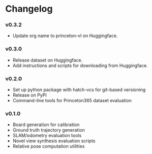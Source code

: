 # Changelog


### v0.3.2
- Update org name to princeton-vl on Huggingface.


### v0.3.0

- Release dataset on Huggingface. 
- Add instructions and scripts for downloading from Huggingface.


### v0.2.0

- Set up python package with hatch-vcs for git-based versioning
- Release on PyPI
- Command-line tools for Princeton365 dataset evaluation


### v0.1.0

- Board generation for calibration
- Ground truth trajectory generation
- SLAM/odometry evaluation tools
- Novel view synthesis evaluation scripts
- Relative pose computation utilities 